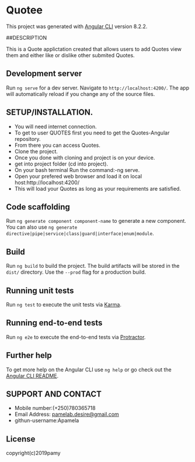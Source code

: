 # Quotee

This project was generated with [Angular CLI](https://github.com/angular/angular-cli) version 8.2.2.

##DESCRIPTION

This is a Quote applictation created that allows users to add Quotes view them and either like or dislike other submited Quotes. 
## Development server

Run `ng serve` for a dev server. Navigate to `http://localhost:4200/`. The app will automatically reload if you change any of the source files.

## SETUP/INSTALLATION.
* You  will need internet connection.
* To get to user QUOTES first you need to get the Quotes-Angular repository.
* From there you can access Quotes.
* Clone the project.
* Once you done with cloning and project is on your device.
* get into project folder (cd into project).
* On your bash terminal Run the command:-ng serve.
* Open your prefered web browser and load it on local host:http://localhost:4200/
* This will load your Quotes as long as your requirements are satisfied.
## Code scaffolding

Run `ng generate component component-name` to generate a new component. You can also use `ng generate directive|pipe|service|class|guard|interface|enum|module`.

## Build

Run `ng build` to build the project. The build artifacts will be stored in the `dist/` directory. Use the `--prod` flag for a production build.

## Running unit tests

Run `ng test` to execute the unit tests via [Karma](https://karma-runner.github.io).

## Running end-to-end tests

Run `ng e2e` to execute the end-to-end tests via [Protractor](http://www.protractortest.org/).

## Further help

To get more help on the Angular CLI use `ng help` or go check out the [Angular CLI README](https://github.com/angular/angular-cli/blob/master/README.md).
## SUPPORT AND CONTACT
* Mobile number:(+250)780365718
* Email Address: pamelab.desire@gmail.com
* githun-username:Apamela

## License
copyright(c)2019pamy